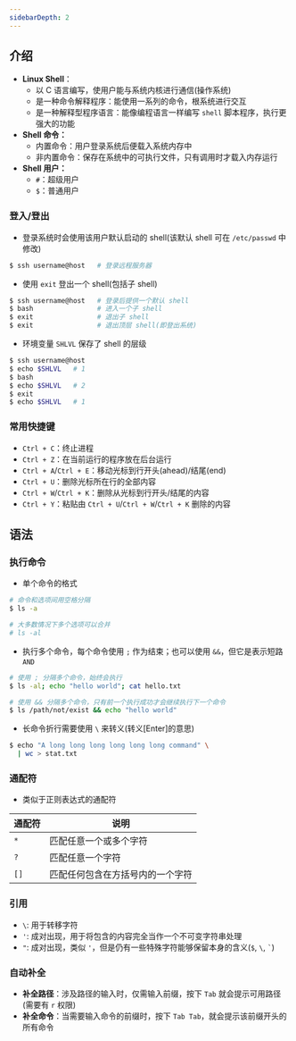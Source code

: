 ```yaml
---
sidebarDepth: 2
---
```


## 介绍

+ **Linux Shell**：
  + 以 C 语言编写，使用户能与系统内核进行通信(操作系统)
  + 是一种命令解释程序：能使用一系列的命令，根系统进行交互
  + 是一种解释型程序语言：能像编程语言一样编写 `shell` 脚本程序，执行更强大的功能
+ **Shell 命令：**
  + 内置命令：用户登录系统后便载入系统内存中
  + 非内置命令：保存在系统中的可执行文件，只有调用时才载入内存运行
+ **Shell 用户：**
  + `#`：超级用户
  + `$`：普通用户



### 登入/登出

+ 登录系统时会使用该用户默认启动的 shell(该默认 shell 可在 `/etc/passwd` 中修改)
```sh
$ ssh username@host   # 登录远程服务器
```

+ 使用 `exit` 登出一个 shell(包括子 shell)
```sh
$ ssh username@host   # 登录后提供一个默认 shell
$ bash                # 进入一个子 shell
$ exit                # 退出子 shell
$ exit                # 退出顶层 shell(即登出系统)
```

+ 环境变量 `SHLVL` 保存了 shell 的层级
```sh
$ ssh username@host
$ echo $SHLVL   # 1
$ bash
$ echo $SHLVL   # 2
$ exit
$ echo $SHLVL   # 1
```


### 常用快捷键

+ `Ctrl + C`：终止进程
+ `Ctrl + Z`：在当前运行的程序放在后台运行
+ `Ctrl + A`/`Ctrl + E`：移动光标到行开头(ahead)/结尾(end)
+ `Ctrl + U`：删除光标所在行的全部内容
+ `Ctrl + W`/`Ctrl + K`：删除从光标到行开头/结尾的内容
+ `Ctrl + Y`：粘贴由 `Ctrl + U`/`Ctrl + W`/`Ctrl + K` 删除的内容



## 语法

### 执行命令

+ 单个命令的格式
```sh
# 命令和选项间用空格分隔
$ ls -a

# 大多数情况下多个选项可以合并
# ls -al
```

+ 执行多个命令，每个命令使用 `;` 作为结束；也可以使用 `&&`，但它是表示短路 `AND`
```sh
# 使用 ; 分隔多个命令，始终会执行
$ ls -al; echo "hello world"; cat hello.txt

# 使用 && 分隔多个命令，只有前一个执行成功才会继续执行下一个命令
$ ls /path/not/exist && echo "hello world"
```

+ 长命令折行需要使用 `\` 来转义(转义[Enter]的意思)
```sh
$ echo "A long long long long long long command" \
  | wc > stat.txt
```



### 通配符

+ 类似于正则表达式的通配符

|通配符|说明|
|-|-|
|`*`|匹配任意一个或多个字符|
|`?`|匹配任意一个字符|
|`[]`|匹配任何包含在方括号内的一个字符|




### 引用

+ `\`: 用于转移字符
+ `'`: 成对出现，用于将包含的内容完全当作一个不可变字符串处理
+ `"`: 成对出现，类似 `'`，但是仍有一些特殊字符能够保留本身的含义(`$`, `\`, `` ` ``)




### 自动补全

+ **补全路径**：涉及路径的输入时，仅需输入前缀，按下 `Tab` 就会提示可用路径(需要有 `r` 权限)
+ **补全命令**：当需要输入命令的前缀时，按下 `Tab Tab`，就会提示该前缀开头的所有命令